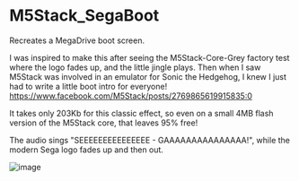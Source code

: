 # M5Stack_SegaBoot
Recreates a MegaDrive boot screen.

I was inspired to make this after seeing the M5Stack-Core-Grey factory test where the logo fades up, and the little jingle plays.
Then when I saw M5Stack was involved in an emulator for Sonic the Hedgehog, I knew I just had to write a little boot intro for everyone! https://www.facebook.com/M5Stack/posts/2769865619915835:0


It takes only 203Kb for this classic effect, so even on a small 4MB flash version of the M5Stack core, that leaves 95% free!


The audio sings "SEEEEEEEEEEEEEEE - GAAAAAAAAAAAAAAA!", while the modern Sega logo fades up and then out.

![image](https://user-images.githubusercontent.com/1586332/126994927-d8b4fb86-3673-40d6-b617-c31d8efc8877.png)

